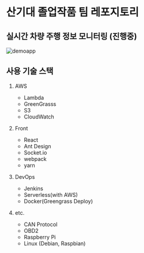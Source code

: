 # 산기대 졸업작품 팀 레포지토리

## 실시간 차량 주행 정보 모니터링 (진행중)

![demoapp](https://user-images.githubusercontent.com/59886140/120753149-b1b86880-c545-11eb-93bd-1b18a441f2a6.gif)

## 사용 기술 스택

1. AWS
    - Lambda
    - GreenGrasss
    - S3
    - CloudWatch

2. Front
    - React
    - Ant Design
    - Socket.io  
    - webpack
    - yarn
   
3. DevOps
    - Jenkins
    - Serverless(with AWS)
    - Docker(Greengrass Deploy)

4. etc.
    - CAN Protocol
    - OBD2
    - Raspberry Pi
    - Linux (Debian, Raspbian)
    
